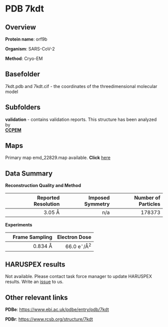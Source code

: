 # PDB 7kdt

## Overview

**Protein name**: orf9b

**Organism**: SARS-CoV-2

**Method**: Cryo-EM



## Basefolder

7kdt.pdb and 7kdt.cif - the coordinates of the threedimensional molecular model

## Subfolders





**validation** - contains validation reports. This structure has been analyzed by <br>     [**CCPEM**](https://github.com/thorn-lab/coronavirus_structural_task_force/tree/master/pdb/orf9b/SARS-CoV-2/7kdt/validation/ccpem-validation)



## Maps

Primary map emd_22829.map available. **Click** [here](http://ftp.wwpdb.org/pub/emdb/structures/EMD-22829/map/) 

## Data Summary
**Reconstruction Quality and Method**

|   | Reported Resolution | Imposed Symmetry | Number of Particles |
|---|-------------:|----------------:|--------------:|
|   |3.05 Å|n/a|178373|

**Experiments**

|   | Frame Sampling | Electron Dose |
|---|-------------:|----------------:|
|   |0.834 Å|66.0 e<sup>-</sup>/Å<sup>2</sup>|

## HARUSPEX results

Not available. Please contact task force manager to update HARUSPEX results. Write an [issue](https://github.com/thorn-lab/coronavirus_structural_task_force/issues) to us.

## Other relevant links 
**PDBe**:  https://www.ebi.ac.uk/pdbe/entry/pdb/7kdt
 
**PDBr**: https://www.rcsb.org/structure/7kdt 
